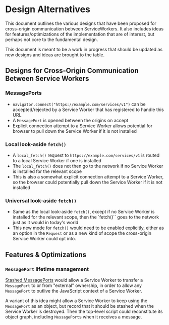 # Design Alternatives

This document outlines the various designs that have been proposed for cross-origin communication between ServiceWorkers. It also includes ideas for features/optimizations of the implementation that are of interest, but perhaps not core to the fundamental design.

This document is meant to be a work in progress that should be updated as new designs and ideas are brought to the table.

## Designs for Cross-Origin Communication Between Service Workers

### MessagePorts

   - `navigator.connect("https://example.com/services/v1")` can be accepted/rejected by a Service Worker that has registered to handle this URL
   - A `MessagePort` is opened between the origins on accept
   - Explicit connection attempt to a Service Worker allows potential for browser to pull down the Service Worker if it is not installed

### Local look-aside `fetch()`

   - A `local_fetch()` request to `https://example.com/services/v1` is routed to a local Service Worker if one is installed
   - The `local_fetch()` does not then go to the network if no Service Worker is installed for the relevant scope
   - This is also a somewhat explicit connection attempt to a Service Worker, so the browser could potentially pull down the Service Worker if it is not installed

### Universal look-aside `fetch()`

   - Same as the local look-aside `fetch()`, except if no Service Worker is installed for the relevant scope, then the `fetch()`` goes to the network just as it would in today's world
   - This new mode for `fetch()` would need to be enabled explicitly, either as an option in the `Request` or as a new kind of scope the cross-origin Service Worker could opt into.

## Features & Optimizations

### `MessagePort` lifetime management

[Stashed MessagePorts](https://gist.github.com/mkruisselbrink/536632fcd99d45005064) would allow a Service Worker to transfer a `MessagePort` to or from "external" ownership, in order to allow any `MessagePort` to outlive the JavaScript context of a Service Worker.

A variant of this idea might allow a Service Worker to keep using the `MessagePort` as an object, but record that it should be stashed when the Service Worker is destroyed.
Then the top-level script could reconstitute its object graph, including `MessagePort`s when it receives a message.
